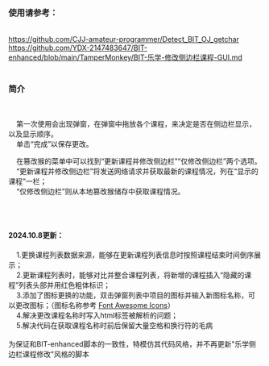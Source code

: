 <h3>使用请参考：</h3><br>
<a href="https://github.com/CJJ-amateur-programmer/Detect_BIT_OJ_getchar">https://github.com/CJJ-amateur-programmer/Detect_BIT_OJ_getchar</a><br>
<a href="https://github.com/YDX-2147483647/BIT-enhanced/blob/main/TamperMonkey/BIT-%E4%B9%90%E5%AD%A6-%E4%BF%AE%E6%94%B9%E4%BE%A7%E8%BE%B9%E6%A0%8F%E8%AF%BE%E7%A8%8B-GUI.md">https://github.com/YDX-2147483647/BIT-enhanced/blob/main/TamperMonkey/BIT-乐学-修改侧边栏课程-GUI.md</a>
<br><br>
<h3>简介</h3><br>
  <p>
    &nbsp;&nbsp;&nbsp;&nbsp;第一次使用会出现弹窗，在弹窗中拖放各个课程，来决定是否在侧边栏显示，以及显示顺序。<br>
    &nbsp;&nbsp;&nbsp;&nbsp;单击“完成”以保存更改。
  </p>
  <p>
    &nbsp;&nbsp;&nbsp;&nbsp;在篡改猴的菜单中可以找到“更新课程并修改侧边栏”“仅修改侧边栏”两个选项。<br>
    &nbsp;&nbsp;&nbsp;&nbsp;“更新课程并修改侧边栏”将发送网络请求并获取最新的课程情况，列在“显示的课程”一栏；<br>
    &nbsp;&nbsp;&nbsp;&nbsp;“仅修改侧边栏”则从本地篡改猴储存中获取课程情况。
  </p>
  <br><br>
  <h4>2024.10.8更新：</h4>
  <p>
    &nbsp;&nbsp;&nbsp;&nbsp;1.更换课程列表数据来源，能够在更新课程列表信息时按照课程结束时间倒序展示；<br>
    &nbsp;&nbsp;&nbsp;&nbsp;2.更新课程列表时，能够对比并整合课程列表，将新增的课程插入“隐藏的课程”列表头部并用红色粗体标识；<br>
    &nbsp;&nbsp;&nbsp;&nbsp;3.添加了图标更换的功能，双击弹窗列表中项目的图标并输入新图标名称，可以更改图标；（图标名称参考 <a href="https://fontawesome.com/v4/icons/">Font Awesome Icons</a>）<br>
    &nbsp;&nbsp;&nbsp;&nbsp;4.解决更改课程名称时写入html标签被解析的问题；<br>
    &nbsp;&nbsp;&nbsp;&nbsp;5.解决代码在获取课程名称时前后保留大量空格和换行符的毛病<br><br>
    为保证和BIT-enhanced脚本的一致性，特模仿其代码风格，并不再更新"乐学侧边栏课程修改"风格的脚本
  </p>
